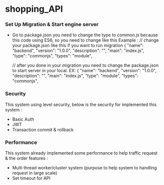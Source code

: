 # shopping_API

### Set Up Migration & Start engine server
- Go to package.json you need to change the type to common.js because this code using ES6, so you need to change like this Example :
  // change your package.json like this if you want to run migration
  {
    "name": "backend",
    "version": "1.0.0",
    "description": "",
    "main": "index.js",
    "type": "commonjs", 
    "types": "module", 

  // after you done in your migration you need to change the package.json to start server in your local. EX:
  {
    "name": "backend",
    "version": "1.0.0",
    "description": "",
    "main": "index.js",
    "type": "module",
    "types": "commonjs",

### Security
This system using level security, below is the security for implemented this system :
- Basic Auth
- JWT
- Transaction commit & rollback

### Performance 
This system already implemented some performance to help traffic request & the order features :
- Multi thread worker/cluster system (purpose to help system to handling request in large scale)
- Set timeout for API

